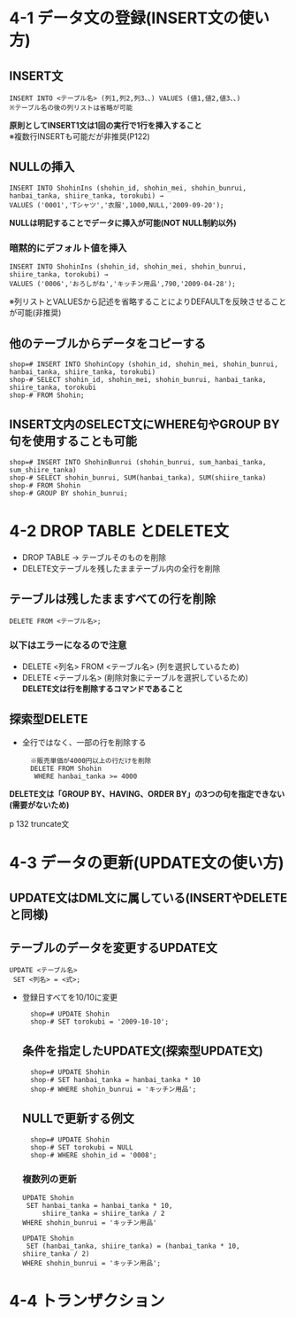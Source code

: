 # 4-1 データ文の登録(INSERT文の使い方)

## INSERT文
    INSERT INTO <テーブル名> (列1,列2,列3、、) VALUES (値1,値2,値3、、)
    ※テーブル名の後の列リストは省略が可能

**原則としてINSERT1文は1回の実行で1行を挿入すること**  
※複数行INSERTも可能だが非推奨(P122)

## NULLの挿入
    INSERT INTO ShohinIns (shohin_id, shohin_mei, shohin_bunrui, hanbai_tanka, shiire_tanka, torokubi) → 
    VALUES ('0001','Tシャツ','衣服',1000,NULL,'2009-09-20');

**NULLは明記することでデータに挿入が可能(NOT NULL制約以外)**

### 暗黙的にデフォルト値を挿入
    INSERT INTO ShohinIns (shohin_id, shohin_mei, shohin_bunrui, shiire_tanka, torokubi) →
    VALUES ('0006','おろしがね','キッチン用品',790,'2009-04-28');

※列リストとVALUESから記述を省略することによりDEFAULTを反映させることが可能(非推奨)

## 他のテーブルからデータをコピーする
    shop=# INSERT INTO ShohinCopy (shohin_id, shohin_mei, shohin_bunrui, hanbai_tanka, shiire_tanka, torokubi)
    shop-# SELECT shohin_id, shohin_mei, shohin_bunrui, hanbai_tanka, shiire_tanka, torokubi
    shop-# FROM Shohin;

## INSERT文内のSELECT文にWHERE句やGROUP BY句を使用することも可能
    shop=# INSERT INTO ShohinBunrui (shohin_bunrui, sum_hanbai_tanka, sum_shiire_tanka)
    shop-# SELECT shohin_bunrui, SUM(hanbai_tanka), SUM(shiire_tanka)
    shop-# FROM Shohin
    shop-# GROUP BY shohin_bunrui;

# 4-2 DROP TABLE とDELETE文
- DROP TABLE → テーブルそのものを削除
- DELETE文テーブルを残したままテーブル内の全行を削除

## テーブルは残したまますべての行を削除
    DELETE FROM <テーブル名>;

### 以下はエラーになるので注意
- DELETE <列名> FROM <テーブル名> (列を選択しているため)
- DELETE <テーブル名> (削除対象にテーブルを選択しているため)  
**DELETE文は行を削除するコマンドであること**

## 探索型DELETE
- 全行ではなく、一部の行を削除する

        ※販売単価が4000円以上の行だけを削除
        DELETE FROM Shohin
         WHERE hanbai_tanka >= 4000

**DELETE文は「GROUP BY、HAVING、ORDER BY」の3つの句を指定できない(需要がないため)**

p 132 truncate文

# 4-3 データの更新(UPDATE文の使い方)
## UPDATE文はDML文に属している(INSERTやDELETEと同様)

## テーブルのデータを変更するUPDATE文
    UPDATE <テーブル名>
     SET <列名> = <式>;

- 登録日すべてを10/10に変更

        shop=# UPDATE Shohin
        shop-# SET torokubi = '2009-10-10';

  ## 条件を指定したUPDATE文(探索型UPDATE文)
        shop=# UPDATE Shohin
        shop-# SET hanbai_tanka = hanbai_tanka * 10
        shop-# WHERE shohin_bunrui = 'キッチン用品';

  ## NULLで更新する例文
        shop=# UPDATE Shohin
        shop-# SET torokubi = NULL
        shop-# WHERE shohin_id = '0008';

  ### 複数列の更新
      UPDATE Shohin
       SET hanbai_tanka = hanbai_tanka * 10,
           shiire_tanka = shiire_tanka / 2
      WHERE shohin_bunrui = 'キッチン用品'
    
      UPDATE Shohin
       SET (hanbai_tanka, shiire_tanka) = (hanbai_tanka * 10, shiire_tanka / 2)
      WHERE shohin_bunrui = 'キッチン用品';

# 4-4 トランザクション
